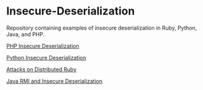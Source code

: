 # Insecure-Deserialization
Repository containing examples of insecure deserialization in Ruby, Python, Java, and PHP.


[PHP Insecure Deserialization](https://thinkinghard.vercel.app/PHPInsecureDeserialization)

[Python Insecure Deserialization](https://thinkinghard.vercel.app/PythonInsecureDeserialization)

[Attacks on Distributed Ruby](https://rmsak-notes.notion.site/Attacks-on-Distributed-Ruby-c91c79d03f7041ea93a62cc7dd228233?pvs=4 "PHP Insecure Deserialization")

[Java RMI and Insecure Deserialization](https://thinkinghard.vercel.app/JavaInsecureDeserialization)
